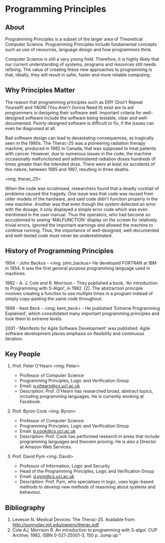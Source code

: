 # Programming Principles

## About
Programming Principles is a subset of the larger area of Theoretical Computer Science. Programming Principles include fundamental concepts such as use of resources, language design and how programmers think. 

Computer Science is still a very young field. Therefore, it is highly likely that our current understanding of systems, programs and resources still needs refining. The value of creating these new approaches to programming is that, ideally, they will result in safer, faster and more reliable computing.

## Why Principles Matter
The reason that programming principles such as DRY (Don't Repeat Yourself) and YAGNI (You Aren't Gonna Need It) exist are to aid programmers in designing their software well. Important criteria for well-designed software include the software being testable, clear and well-documented. Poorly-designed software is difficult to fix, if the issues can even be diagnosed at all.

Bad software design can lead to devastating consequences, as tragically seen in the 1980s. The Therac-25 was a pioneering radiation therapy machine, produced in 1982 in Canada, that was supposed to treat patients with cancer. However, due to numerous issues in the code, the machine occasionally malfunctioned and administered radiation doses hundreds of times greater than the intended dose. There were at least six accidents of this nature, between 1985 and 1987, resulting in three deaths. 

<img: therac_25>

When the code was scrutinised, researchers found that a deadly cocktail of problems caused this tragedy. One issue was that code was reused from older models of the hardware, and said code didn't function properly in the new machine. Another was that even though the system detected an error with the dosage, it only displayed a simple error code which was even mentioned in the user manual. Thus the operators, who had become so accustomed to seeing 'MALFUNCTION' display on the screen for relatively trivial errors, ignored the important warnings and allowed the machine to continue running. Thus, the importance of well-designed, well-documented and well-tested code must never be underestimated.

## History of Programming Principles
1954 - John Backus - <img: john_backus> He developed FORTRAN at IBM in 1954. It was the first general purpose programming language used in machines.

1982 - A. J. Cole and R. Morrison - They published a book, 'An introduction to Programming with S-Algol', in 1982. [2]. The abstraction principle involves creating a function to use multiple times in a program instead of simply copy-pasting the same code throughout.

1999 - Kent Beck - <img: kent_beck> - He published 'Extreme Programming Explained', which consolidated many important programming principles and took them to extreme levels.

2001 -'Manifesto for Agile Software Development' was published. Agile software development places emphasis on flexibility and continuous iteration.

## Key People
1. Prof. Peter O'Hearn
<img: Peter>
   - Professor of Computer Science
   - Programming Principles, Logic and Verification Group
   - Email: p.ohearn@cs.ucl.ac.uk
   - Description: Prof. O'Hearn has researched broad, abstract topics, including programming languages. He is currently working at Facebook.

2. Prof. Byron Cook
<img:  Byron>
   - Professor of Computer Science
   - Programming Principles, Logic and Verification Group
   - Email: b.cook@cs.ucl.ac.uk
   - Description: Prof. Cook has performed research in areas that include programming languages and theorem proving. He is also a Director at Amazon Web Services.

3. Prof. David Pym
<img: David>
   - Professor of Information, Logic and Security
   - Head of the Programming Principles, Logic and Verification Group
   - Email: d.pym@cs.ucl.ac.uk
   - Description: Prof. Pym, who specialises in logic, uses logic-based methods to develop new methods of reasoning about systems and behaviour.












## Bibliography
1. Leveson N. Medical Devices: The Therac-25. Available from: http://sunnyday.mit.edu/papers/therac.pdf
2. Cole AJ, Morrison R. An introduction to programming with S-algol. CUP Archive; 1982, ISBN 0-521-25001-3, 150 p.
Jump up ^